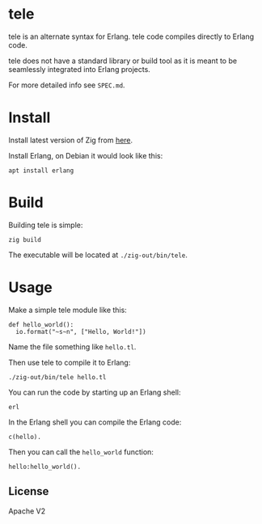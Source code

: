 # tele

tele is an alternate syntax for Erlang. tele code compiles directly to Erlang code.

tele does not have a standard library or build tool as it is meant to be seamlessly integrated into Erlang projects.

For more detailed info see `SPEC.md`.

# Install

Install latest version of Zig from [here](https://ziglang.org/download/).

Install Erlang, on Debian it would look like this:

    apt install erlang

# Build

Building tele is simple:

    zig build

The executable will be located at `./zig-out/bin/tele`.

# Usage

Make a simple tele module like this:

    def hello_world():
      io.format("~s~n", ["Hello, World!"])

Name the file something like `hello.tl`.

Then use tele to compile it to Erlang:

    ./zig-out/bin/tele hello.tl

You can run the code by starting up an Erlang shell:

    erl

In the Erlang shell you can compile the Erlang code:

    c(hello).

Then you can call the `hello_world` function:

    hello:hello_world().

## License

Apache V2
